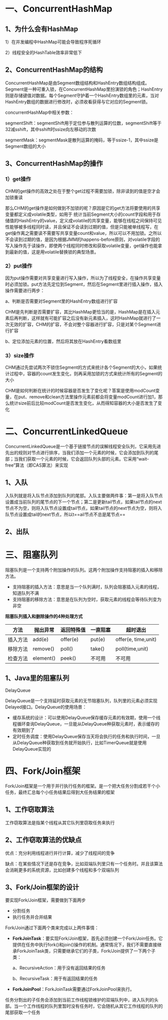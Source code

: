 # 	一、ConcurrentHashMap

## 1、为什么会有HashMap

1）在并发编程中HashMap可能会导致程序死循环

2）线程安全的HashTable效率非常低下

## 2、ConcurrentHashMap的结构

ConcurrentHashMap是由Segment数组结构和HashEntry数组结构组成。Segment是一种可重入锁，在ConcurrentHashMap里扮演锁的角色；HashEntry则是存储键值对数据。每个Segment守护着一个HashEntry数组里的元素，当对HashEntry数组的数据进行修改时，必须收看获得与它对应的Segment锁。

concurrentHashMap中相关参数：

segmentShift：segmentShift用于定位参与散列运算的位数，segmentShift等于32减sshift，其中sshift时ssize向左移动的次数

segmentMask：segmentMask是散列运算的掩码，等于ssize-1，其中ssize是Segment数组的大小

## 3、ConcurrentHashMap的操作

### 1）get操作

CHM的get操作的高效之处在于整个get过程不需要加锁，除非读到的值是空才会加锁重读

那么CHM的get操作是如何做到不加锁的呢？原因是它的get方法将要使用的共享变量都定义成volatile类型，如用于 统计当前Segment大小的count字段和用于存储值的HashEntry的value，定义成volatile的共享变量，能够在线程之间保持可见性能够被多线程同时读，并且保证不会读到过期的值，但是只能被单线程写，在get操作离之需要读不需要写共享变量count和value，所以可以不用加锁。之所以不会读到过期的值，是因为根据JMM的happens-before原则，对volatile字段的写入操作先于读操作，即使两个线程同时修改和获取volatile变量，get操作也能拿到最新的值，这是用volatile替换锁的典型场景。

### 2）put操作

因为put操作需要对共享变量进行写入操作，所以为了线程安全，在操作共享变量时必须加锁。put方法先定位到Segment，然后在Segment里进行插入操作，插入操作需要进行两步：

a、判断是否需要对Segment里的HashEntry数组进行扩容

CHM是先判断是否需要扩容，其比HashMap更恰当的是，HashMap是在插入元素后再判断，这样就有可能扩容之后没有新元素插入，这时HashMap就进行了一次无效的扩容，CHM的扩容，不会对整个容器进行扩容，只是对某个Segment进行扩容

b、定位添加元素的位置，然后将其放在HashEntry看数组里

### 3）size操作

CHM通过先尝试两次不锁住Segment的方式来统计各个Segment的大小，如果统计过程中，容器的count发生变化，则再采用加锁的方式来统计所有的Segment的大小

CHM是如何判断在统计的时候容器是否发生了变化呢？答案是使用modCount变量，在put、remove和clean方法里操作元素前都会将变量modCount进行加1，那么统计size前后比较modCount是否发生变化，从而得知容器的大小是否发生了变化

# 二、ConcurrentLinkedQueue

ConcurrentLinkedQueue是一个基于链接节点的误解线程安全队列，它采用先进先出的规则对节点进行排序，当我们添加一个元素的时候，它会添加到队列的尾部；当我们获取一个元素的时候，它会返回队列头部的元素。它采用“wait-free”算法（即CAS算法）来实现

## 1、入队

入队列就是将入队节点添加到队列的尾部。入队主要做两件事：第一是将入队节点设置成当前队列的尾节点的下一个节点；第二是更新tail节点，如果tail节点的next节点不为空，则将入队节点设置成tail节点，如果tail节点的next节点为空，则将入队节点设置成tail的next节点，所以t==ail节点不总是尾节点==

## 2、出队

# 三、阻塞队列

阻塞队列是一个支持两个附加操作的队列。这两个附加操作支持阻塞的插入和移除方法。

- 支持阻塞的插入方法：意思是当一个队列满时，队列会阻塞插入元素的线程，知道队列不满
- 支持阻塞的移除方法：意思是在队列为空时，获取元素的线程会等待队列变为非空

**阻塞队列插入和删除操作的4种处理方式**

| 方法     | 抛出异常  | 返回特殊值 | 一直阻塞 | 超时退出            |
| -------- | --------- | ---------- | -------- | ------------------- |
| 插入方法 | add(e)    | offer(e)   | put(e)   | offer(e, time,unit) |
| 移除方法 | remove()  | poll()     | take()   | poll(time,unit)     |
| 检查方法 | element() | peek()     | 不可用   | 不可用              |

## 1、Java里的阻塞队列

DelayQueue

DelayQueue是一个支持延时获取元素的无节阻塞队列，队列里的元素必须实现Delayed接口。DelayQueue的使用场景：

- 缓存系统的设计：可以使用DelayQueue保存缓存元素的有效期，使用一个线程循环查询DelayQueue，一旦能从DelayQueue种获取元素时，表示缓存的有效期到了
- 定时任务调度：使用DelayQueue保存当天将会执行的任务和执行时间，一旦从DelayQueue种获取到任务就开始执行，比如TimerQueue就是使用DelayQueue实现的

# 四、Fork/Join框架

Fork/Join框架是一个用于并行执行任务的框架。是一个把大任务分割成若干个小任务，最终汇总每个小任务结果后得到大任务结果的框架

## 1、工作窃取算法

工作窃取算法是指某个线程从其它队列里窃取任务来执行

## 2、工作窃取算法的优缺点

优点：充分利用线程进行并行计算，减少了线程间的竞争

缺点：在某些情况下还是存在竞争，比如双端队列里只有一个任务时。并且该算法会消耗更多的系统资源，比如创建多个线程和多个双端队列

## 3、Fork/Join框架的设计

要实现Fork/Join框架，需要做到下面两步

- 分割任务
- 执行任务并合并结果

Fork/Join通过下面两个类来完成以上两件事情：

- **ForkJoinTask**：要实现Fork/Join框架，首先必须创建一个Fork/Join任务。它提供在任务中执行fork()和join()操作的机制。通常情况下，我们不需要直接继承ForkJoinTask类，只需要继承它们的子类，Fork/Join提供了一下两个子类：

  a、RecursiveAction：用于没有返回结果的任务

  b、RecursiveTask：用于有返回结果的任务

- **ForkJoinPool**：ForkJoinTask需要通过ForkJoinPool来执行。

任务分割出的子任务会添加到当前工作线程锁维护的双端队列中，进入队列的头部。当一个工作线程的队列里暂时没有任务时，它会随机从其它工作线程的队列的尾部获取一个任务